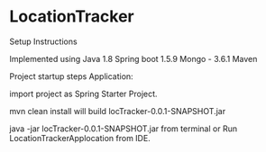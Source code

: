 # LocationTracker


Setup Instructions

Implemented using 
Java 1.8
Spring boot 1.5.9
Mongo - 3.6.1
Maven


Project startup steps Application:

import project as Spring Starter Project.

mvn clean install
will build locTracker-0.0.1-SNAPSHOT.jar 

java -jar    locTracker-0.0.1-SNAPSHOT.jar  from terminal or Run LocationTrackerApplocation from IDE.






